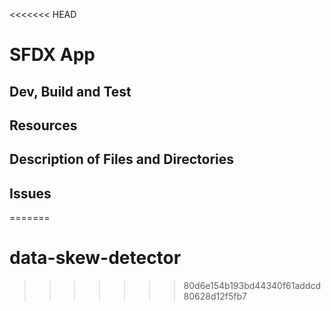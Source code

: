 <<<<<<< HEAD
# SFDX App

## Dev, Build and Test

## Resources

## Description of Files and Directories

## Issues
=======
# data-skew-detector
>>>>>>> 80d6e154b193bd44340f61addcd80628d12f5fb7
